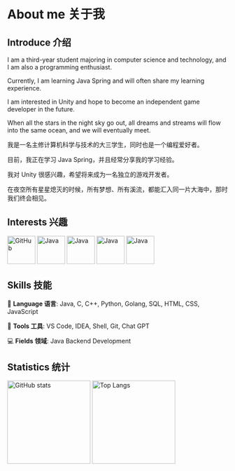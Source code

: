 <!--
**MYXHcode/MYXHcode** is a ✨ _special_ ✨ repository because its `README.md` (this file) appears on your GitHub profile.

Here are some ideas to get you started:

- 🔭 I’m currently working on ...
- 🌱 I’m currently learning ...
- 👯 I’m looking to collaborate on ...
- 🤔 I’m looking for help with ...
- 💬 Ask me about ...
- 📫 How to reach me: ...
- 😄 Pronouns: ...
- ⚡ Fun fact: ...
-->

# About me 关于我

## Introduce 介绍

I am a third-year student majoring in computer science and technology, and I am also a programming enthusiast.

Currently, I am learning Java Spring and will often share my learning experience.

I am interested in Unity and hope to become an independent game developer in the future.

When all the stars in the night sky go out, all dreams and streams will flow into the same ocean, and we will eventually meet.

我是一名主修计算机科学与技术的大三学生，同时也是一个编程爱好者。

目前，我正在学习 Java Spring，并且经常分享我的学习经验。

我对 Unity 很感兴趣，希望将来成为一名独立的游戏开发者。

在夜空所有星星熄灭的时候，所有梦想、所有溪流，都能汇入同一片大海中，那时我们终会相见。

## Interests 兴趣

<p align="left">
    <img src="https://img-blog.csdnimg.cn/a5b9d3773be94b2bb95026d34c393e98.png" alt="GitHub" height="64px">
    <img src="https://img-blog.csdnimg.cn/a69dcbb642284f02bcc86e3a9f0ea166.png" alt="Java" height="64px">
    <img src="https://img-blog.csdnimg.cn/c3a27f96c4094f9f970827aa286767e0.png" alt="Java" height="64px">
    <img src="https://img-blog.csdnimg.cn/48cdf5a66099488591a84e98a34a368b.png" alt="Java" height="64px">
    <img src="https://img-blog.csdnimg.cn/a2310fd002a74826bbddd1cf043445c6.png" alt="Java" height="64px">
</p>

## Skills 技能

🤖 **Language 语言**: Java, C, C++, Python, Golang, SQL, HTML, CSS, JavaScript

🔨 **Tools 工具**: VS Code, IDEA, Shell, Git, Chat GPT

💻 **Fields 领域**: Java Backend Development

## Statistics 统计　

<p align="left">
    <img height="190px" src="https://github-readme-stats.vercel.app/api?username=MYXHcode&count_private=true&theme=dark&show_icons=true&line_height=24" alt="GitHub stats" align = "center"/>
    <img height="190px" src="https://github-readme-stats.vercel.app/api/top-langs/?username=MYXHcode&theme=dark&layout=donut" alt="Top Langs" align = "center"/>
</p>
